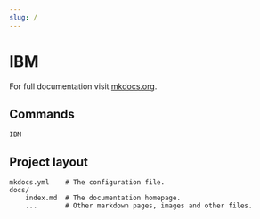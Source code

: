 ```yaml
---
slug: /
---
```

# IBM

For full documentation visit [mkdocs.org](https://www.mkdocs.org).

## Commands


```
IBM
```
## Project layout

    mkdocs.yml    # The configuration file.
    docs/
        index.md  # The documentation homepage.
        ...       # Other markdown pages, images and other files.
